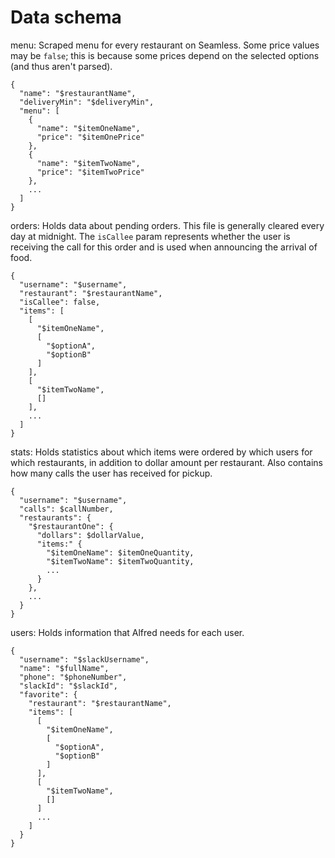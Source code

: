 # Data schema

menu: Scraped menu for every restaurant on Seamless. Some price values may
be `false`; this is because some prices depend on the selected options (and thus
aren't parsed).
```
{
  "name": "$restaurantName",
  "deliveryMin": "$deliveryMin",
  "menu": [
    {
      "name": "$itemOneName",
      "price": "$itemOnePrice"
    },
    {
      "name": "$itemTwoName",
      "price": "$itemTwoPrice"
    },
    ...
  ]
}
```

orders: Holds data about pending orders. This file is generally cleared every
day at midnight. The `isCallee` param represents whether the user is receiving
the call for this order and is used when announcing the arrival of food.
```
{
  "username": "$username",
  "restaurant": "$restaurantName",
  "isCallee": false,
  "items": [
    [
      "$itemOneName",
      [
        "$optionA",
        "$optionB"
      ]
    ],
    [
      "$itemTwoName",
      []
    ],
    ...
  ]
}
```

stats: Holds statistics about which items were ordered by which users for which
restaurants, in addition to dollar amount per restaurant. Also contains how many
calls the user has received for pickup.
```
{
  "username": "$username",
  "calls": $callNumber,
  "restaurants": {
    "$restaurantOne": {
      "dollars": $dollarValue,
      "items:" {
        "$itemOneName": $itemOneQuantity,
        "$itemTwoName": $itemTwoQuantity,
        ...
      }
    },
    ...
  }
}
```

users: Holds information that Alfred needs for each user.
```
{
  "username": "$slackUsername",
  "name": "$fullName",
  "phone": "$phoneNumber",
  "slackId": "$slackId",
  "favorite": {
    "restaurant": "$restaurantName",
    "items": [
      [
        "$itemOneName",
        [
          "$optionA",
          "$optionB"
        ]
      ],
      [
        "$itemTwoName",
        []
      ]
      ...
    ]
  }
}
```
